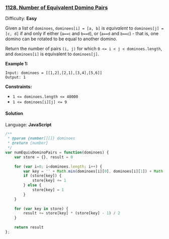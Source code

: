 ### [1128\. Number of Equivalent Domino Pairs](https://leetcode.com/problems/number-of-equivalent-domino-pairs/)

Difficulty: **Easy**


Given a list of `dominoes`, `dominoes[i] = [a, b]` is _equivalent_ to `dominoes[j] = [c, d]` if and only if either (`a==c` and `b==d`), or (`a==d` and `b==c`) - that is, one domino can be rotated to be equal to another domino.

Return the number of pairs `(i, j)` for which `0 <= i < j < dominoes.length`, and `dominoes[i]` is equivalent to `dominoes[j]`.

**Example 1:**

```
Input: dominoes = [[1,2],[2,1],[3,4],[5,6]]
Output: 1
```

**Constraints:**

*   `1 <= dominoes.length <= 40000`
*   `1 <= dominoes[i][j] <= 9`


#### Solution

Language: **JavaScript**

```javascript
/**
 * @param {number[][]} dominoes
 * @return {number}
 */
var numEquivDominoPairs = function(dominoes) {
    var store = {}, result = 0
    
    for (var i=0; i<dominoes.length; i++) {
        var key = '' + Math.min(dominoes[i][0], dominoes[i][1]) + Math.max(dominoes[i][0], dominoes[i][1])
        if (store[key]) {
            store[key] += 1
        } else {
            store[key] = 1
        }
    }
    
    for (var key in store) {
        result += store[key] * (store[key] - 1) / 2
    }
    
    return result
};
```